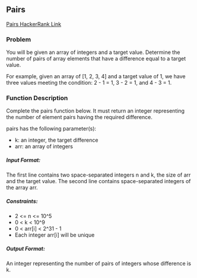 ## Pairs

[Pairs HackerRank Link](https://www.hackerrank.com/challenges/pairs/problem?h_l=interview&playlist_slugs%5B%5D=interview-preparation-kit&playlist_slugs%5B%5D=search&h_r=next-challenge&h_v=zen)

### Problem
You will be given an array of integers and a target value. Determine the number of pairs of array elements that have a 
difference equal to a target value.

For example, given an array of [1, 2, 3, 4] and a target value of 1, we have three values meeting the 
condition: 2 - 1 = 1, 3 - 2 = 1, and 4 - 3 = 1. 
### Function Description

Complete the pairs function below. It must return an integer representing the number of element pairs having the 
required difference.

pairs has the following parameter(s):

- k: an integer, the target difference
- arr: an array of integers

##### Input Format:
The first line contains two space-separated integers n and k, the size of arr and the target value.
The second line contains  space-separated integers of the array arr.

##### Constraints:
- 2 <= n <= 10^5
- 0 < k < 10^9
- 0 < arr[i] < 2^31 - 1
- Each integer arr[i] will be unique
##### Output Format:
An integer representing the number of pairs of integers whose difference is k.